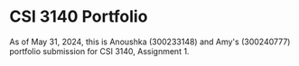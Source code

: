 # CSI 3140 Portfolio
As of May 31, 2024, this is Anoushka (300233148) and Amy's (300240777) portfolio submission for CSI 3140, Assignment 1.
